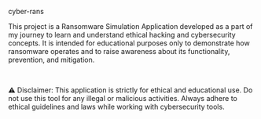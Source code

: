  cyber-rans
<p>This project is a Ransomware Simulation Application developed as a part of my journey to learn and understand ethical hacking and cybersecurity concepts. It is intended for educational purposes only to demonstrate how ransomware operates and to raise awareness about its functionality, prevention, and mitigation.</p>
<br>
<p>⚠️ Disclaimer: This application is strictly for ethical and educational use. Do not use this tool for any illegal or malicious activities. Always adhere to ethical guidelines and laws while working with cybersecurity tools. </p>